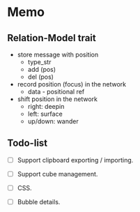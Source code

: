# Memo

## Relation-Model trait
- store message with position
  - type_str
  - add (pos)
  - del (pos)
- record position (focus) in the network
  - data - positional ref
- shift position in the network
  - right: deepin
  - left: surface
  - up/down: wander

## Todo-list
- [ ] Support clipboard exporting / importing.
- [ ] Support cube management.
- [ ] CSS.
- [ ] Bubble details.

